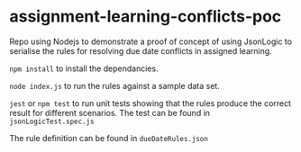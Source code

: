 # assignment-learning-conflicts-poc

Repo using Nodejs to demonstrate a proof of concept of using JsonLogic to serialise the rules for resolving due date conflicts in assigned learning. 

`npm install` to install the dependancies.

`node index.js` to run the rules against a sample data set.

`jest` or `npm test` to run unit tests showing that the rules produce the correct result for different scenarios. The test can be found in `jsonLogicTest.spec.js`

The rule definition can be found in `dueDateRules.json`
